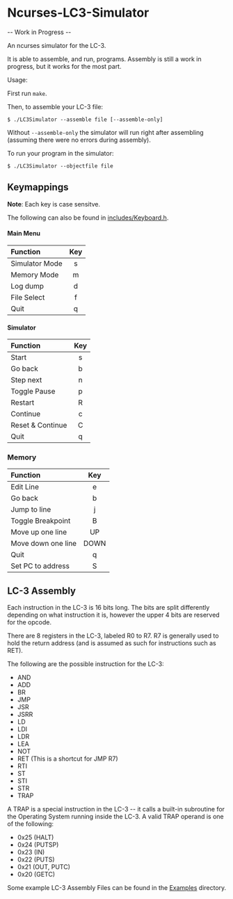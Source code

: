 # Ncurses-LC3-Simulator

-- Work in Progress --

An ncurses simulator for the LC-3.

It is able to assemble, and run, programs. Assembly is still a work in progress,
but it works for the most part.

Usage:

First run `make`.

Then, to assemble your LC-3 file:
```shell
$ ./LC3Simulator --assemble file [--assemble-only]
```
Without `--assemble-only` the simulator will run right after assembling
(assuming there were no errors during assembly).

To run your program in the simulator:
```shell
$ ./LC3Simulator --objectfile file
```

## Keymappings

**Note**: Each key is case sensitve.

The following can also be found in [includes/Keyboard.h](includes/Keyboard.h).

#### Main Menu
|Function           | Key   |
|:------------------|:-----:|
|Simulator Mode     |   s   |
|Memory Mode        |   m   |
|Log dump           |   d   |
|File Select        |   f   |
|Quit               |   q   |

#### Simulator
|Function           | Key   |
|:------------------|:-----:|
|Start              |   s   |
|Go back            |   b   |
|Step next          |   n   |
|Toggle Pause       |   p   |
|Restart            |   R   |
|Continue           |   c   |
|Reset & Continue   |   C   |
|Quit               |   q   |

### Memory
|Function           | Key   |
|:------------------|:-----:|
|Edit Line          |   e   |
|Go back            |   b   |
|Jump to line       |   j   |
|Toggle Breakpoint  |   B   |
|Move up one line   |   UP  |
|Move down one line |  DOWN |
|Quit               |   q   |
|Set PC to address  |   S   |

## LC-3 Assembly

Each instruction in the LC-3 is 16 bits long. The bits are split differently
depending on what instruction it is, however the upper 4 bits are reserved for
the opcode.

There are 8 registers in the LC-3, labeled R0 to R7. R7 is generally used to
hold the return address (and is assumed as such for instructions such as RET).

The following are the possible instruction for the LC-3:

+ AND
+ ADD
+ BR
+ JMP
+ JSR
+ JSRR
+ LD
+ LDI
+ LDR
+ LEA
+ NOT
+ RET (This is a shortcut for JMP R7)
+ RTI
+ ST
+ STI
+ STR
+ TRAP

A TRAP is a special instruction in the LC-3 -- it calls a built-in subroutine
for the Operating System running inside the LC-3. A valid TRAP operand is
one of the following:

+ 0x25 (HALT)
+ 0x24 (PUTSP)
+ 0x23 (IN)
+ 0x22 (PUTS)
+ 0x21 (OUT, PUTC)
+ 0x20 (GETC)

Some example LC-3 Assembly Files can be found in the [Examples](Examples)
directory.
